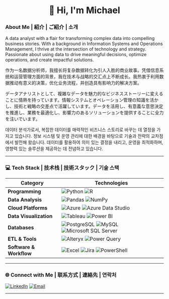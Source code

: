 <h1 align="center">👋 Hi, I'm Michael</h1>

### About Me | 紹介 | ご紹介 | 소개
A data analyst with a flair for transforming complex data into compelling business stories. With a background in Information Systems and Operations Management, I thrive at the intersection of technology and strategy. Passionate about using data to drive meaningful decisions, optimize operations, and create impactful solutions.

作为一名数据分析师，我擅长将复杂数据转化为引人入胜的商业故事。凭借信息系统和运营管理方面的背景，我在技术与战略的交汇点上不断成长。我热衷于利用数据推动有意义的决策，优化业务流程，并创造具有影响力的解决方案。

データアナリストとして、複雑なデータを魅力的なビジネスストーリーに変えることに情熱を持っています。情報システムとオペレーション管理の知識を活かし、技術と戦略の交差点で活躍しています。データを活用し、有意義な意思決定を推進し、業務を最適化し、影響力のあるソリューションを提供することに全力を注いでいます。

데이터 분석가로서, 복잡한 데이터를 매력적인 비즈니스 스토리로 바꾸는 데 열정을 가지고 있습니다. 정보 시스템 및 운영 관리에 대한 배경을 바탕으로 기술과 전략의 교차점에서 발전해 왔습니다. 데이터를 활용하여 의미 있는 결정을 내리고, 운영을 최적화하며, 영향력 있는 솔루션을 제공하는 데 전념하고 있습니다.

---

### 💻 Tech Stack | 技术栈 | 技術スタック | 기술 스택
| **Category**            | **Technologies**                                                                                                                                                                       |
|-------------------------|----------------------------------------------------------------------------------------------------------------------------------------------------------------------------------------|
| **Programming**         | ![Python](https://img.shields.io/badge/python-3670A0?style=flat&logo=python&logoColor=ffdd54) ![R](https://img.shields.io/badge/r-276DC3?style=flat&logo=r&logoColor=white)             |
| **Data Analysis**       | ![Pandas](https://img.shields.io/badge/Pandas-150458?style=flat&logo=pandas&logoColor=white) ![NumPy](https://img.shields.io/badge/NumPy-013243?style=flat&logo=numpy&logoColor=white) |
| **Cloud Platforms**     | ![Azure](https://img.shields.io/badge/Azure-0078D4?style=flat&logo=microsoft-azure&logoColor=white) ![Azure Data Studio](https://img.shields.io/badge/Azure%20Data%20Studio-0078D4?style=flat&logo=microsoft&logoColor=white) |
| **Data Visualization**  | ![Tableau](https://img.shields.io/badge/Tableau-E97627?style=flat&logo=Tableau&logoColor=white) ![Power BI](https://img.shields.io/badge/Power_BI-F2C811?style=flat&logo=powerbi)     |
| **Databases**           | ![PostgreSQL](https://img.shields.io/badge/postgres-%23316192.svg?style=flat&logo=postgresql&logoColor=white) ![MySQL](https://img.shields.io/badge/mysql-%2300000f.svg?style=flat&logo=mysql&logoColor=white) ![Microsoft SQL Server](https://img.shields.io/badge/sql%20server-CC2927?style=flat&logo=microsoft-sql-server&logoColor=white) |
| **ETL & Tools**         | ![Alteryx](https://img.shields.io/badge/Alteryx-222222?style=flat&logo=alteryx&logoColor=white) ![Power Query](https://img.shields.io/badge/Power_Query-0078D4?style=flat&logo=microsoft&logoColor=white) |
| **Software & Workflow** | ![Excel](https://img.shields.io/badge/Excel-217346?style=flat&logo=microsoft-excel&logoColor=white) ![Jira](https://img.shields.io/badge/Jira-0052CC?style=flat&logo=Jira&logoColor=white) ![PowerShell](https://img.shields.io/badge/PowerShell-5391FE?style=flat&logo=powershell&logoColor=white) |

---

### 🌐 Connect with Me | 联系方式 | 連絡先 | 연락처
[![LinkedIn](https://img.shields.io/badge/LinkedIn-%230077B5.svg?logo=linkedin&logoColor=white)](https://linkedin.com/in/mneang) [![Email](https://img.shields.io/badge/Email-mikeyneang11@gmail.com-red)](mailto:mikeyneang11@gmail.com)

---

